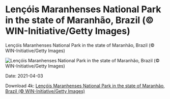# Lençóis Maranhenses National Park in the state of Maranhão, Brazil (© WIN-Initiative/Getty Images)

Lençóis Maranhenses National Park in the state of Maranhão, Brazil (© WIN-Initiative/Getty Images)

![Lençóis Maranhenses National Park in the state of Maranhão, Brazil (© WIN-Initiative/Getty Images)](https://bing.com/th?id=OHR.BrazilSandDunes_EN-US8030598740_UHD.jpg&w=1024&h=576)

Date: 2021-04-03

Download 4k: [Lençóis Maranhenses National Park in the state of Maranhão, Brazil (© WIN-Initiative/Getty Images)](https://bing.com/th?id=OHR.BrazilSandDunes_EN-US8030598740_UHD.jpg)

